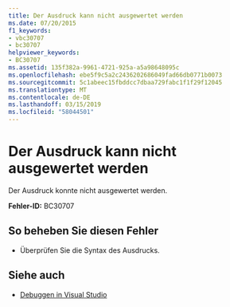 ```yaml
---
title: Der Ausdruck kann nicht ausgewertet werden
ms.date: 07/20/2015
f1_keywords:
- vbc30707
- bc30707
helpviewer_keywords:
- BC30707
ms.assetid: 135f382a-9961-4721-925a-a5a98648095c
ms.openlocfilehash: ebe5f9c5a2c2436202686049fad66db0771b0073
ms.sourcegitcommit: 5c1abeec15fbddcc7dbaa729fabc1f1f29f12045
ms.translationtype: MT
ms.contentlocale: de-DE
ms.lasthandoff: 03/15/2019
ms.locfileid: "58044501"
---
```

# <a name="unable-to-evaluate-expression"></a>Der Ausdruck kann nicht ausgewertet werden
Der Ausdruck konnte nicht ausgewertet werden.  
  
 **Fehler-ID:** BC30707  
  
## <a name="to-correct-this-error"></a>So beheben Sie diesen Fehler  
  
-   Überprüfen Sie die Syntax des Ausdrucks.  
  
## <a name="see-also"></a>Siehe auch

- [Debuggen in Visual Studio](/visualstudio/debugger/debugging-in-visual-studio)
